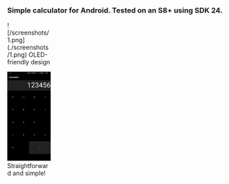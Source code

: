### Simple calculator for Android. Tested on an S8+ using SDK 24.

<div style="width:100px;">![/screenshots/1.png](./screenshots/1.png)
OLED-friendly design

![/screenshots/2.png](./screenshots/2.png)
Straightforward and simple!</div>
